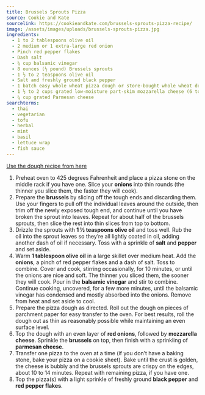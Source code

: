 ```yaml
---
title: Brussels Sprouts Pizza
source: Cookie and Kate
sourcelink: https://cookieandkate.com/brussels-sprouts-pizza-recipe/
image: /assets/images/uploads/brussels-sprouts-pizza.jpg
ingredients:
  - 1 to 2 tablespoons olive oil
  - 2 medium or 1 extra-large red onion
  - Pinch red pepper flakes
  - Dash salt
  - ¼ cup balsamic vinegar
  - 8 ounces (½ pound) Brussels sprouts
  - 1 ½ to 2 teaspoons olive oil
  - Salt and freshly ground black pepper
  - 1 batch easy whole wheat pizza dough or store-bought whole wheat dough
  - 1 ½ to 2 cups grated low-moisture part-skim mozzarella cheese (6 to 8 ounces), depending on how cheesy you like your pizza
  - ¼ cup grated Parmesan cheese
searchterms:
  - thai
  - vegetarian
  - tofu
  - herbal
  - mint
  - basil
  - lettuce wrap
  - fish sauce
---
```


[Use the dough recipe from here](/recipes/pizza-dough)

1. Preheat oven to 425 degrees Fahrenheit and place a pizza stone on the middle rack if you have one. Slice your **onions** into thin rounds (the thinner you slice them, the faster they will cook).
2. Prepare the **brussels** by slicing off the tough ends and discarding them. Use your fingers to pull off the individual leaves around the outside, then trim off the newly exposed tough end, and continue until you have broken the sprout into leaves. Repeat for about half of the brussels sprouts, then slice the rest into thin slices from top to bottom.
3. Drizzle the sprouts with **1 ½ teaspoons olive oil** and toss well. Rub the oil into the sprout leaves so they’re all lightly coated in oil, adding another dash of oil if necessary. Toss with a sprinkle of **salt** and **pepper** and set aside.
4. Warm **1 tablespoon olive oil** in a large skillet over medium heat. Add the **onions**, a pinch of red pepper flakes and a dash of salt. Toss to combine. Cover and cook, stirring occasionally, for 10 minutes, or until the onions are nice and soft. The thinner you sliced them, the sooner they will cook. Pour in the **balsamic vinegar** and stir to combine. Continue cooking, uncovered, for a few more minutes, until the balsamic vinegar has condensed and mostly absorbed into the onions. Remove from heat and set aside to cool.
5. Prepare the pizza dough as directed. Roll out the dough on pieces of parchment paper for easy transfer to the oven. For best results, roll the dough out as thin as reasonably possible while maintaining an even surface level.
6. Top the dough with an even layer of **red onions**, followed by **mozzarella cheese**. Sprinkle the **brussels** on top, then finish with a sprinkling of **parmesan cheese**.
7. Transfer one pizza to the oven at a time (if you don’t have a baking stone, bake your pizza on a cookie sheet). Bake until the crust is golden, the cheese is bubbly and the brussels sprouts are crispy on the edges, about 10 to 14 minutes. Repeat with remaining pizza, if you have one.
8. Top the pizza(s) with a light sprinkle of freshly ground **black pepper** and **red pepper flakes**.
